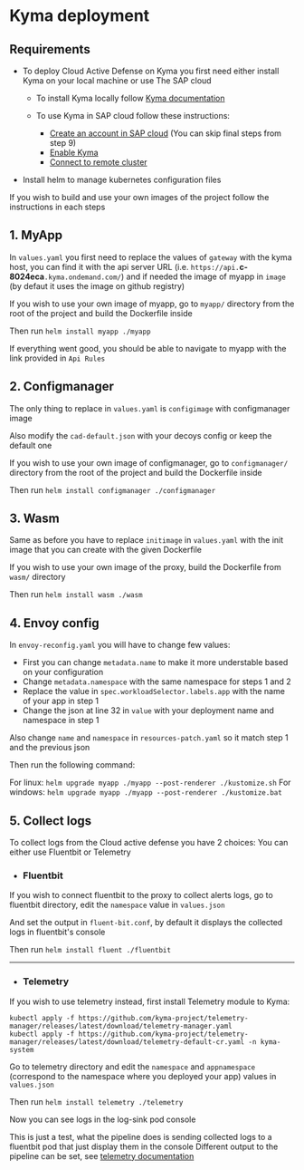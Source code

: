 # Kyma deployment

## Requirements
- To deploy Cloud Active Defense on Kyma you first need either install Kyma on your local machine or use The SAP cloud
    - To install Kyma locally follow [Kyma documentation](https://kyma-project.io/#/02-get-started/01-quick-install)

    - To use Kyma in SAP cloud follow these instructions:
        - [Create an account in SAP cloud](https://developers.sap.com/tutorials/btp-free-tier-account.html) (You can skip final steps from step 9)
        - [Enable Kyma](https://developers.sap.com/tutorials/cp-kyma-getting-started.html)
        - [Connect to remote cluster](https://developers.sap.com/tutorials/cp-kyma-download-cli.html)

- Install helm to manage kubernetes configuration files

If you wish to build and use your own images of the project follow the instructions in each steps


## 1. MyApp

In `values.yaml` you first need to replace the values of `gateway` with the kyma host, you can find it with the api server URL (i.e. `https://api.`**c-8024eca**`.kyma.ondemand.com/`) and if needed the image of myapp in `image` (by defaut it uses the image on github registry)

If you wish to use your own image of myapp, go to `myapp/` directory from the root of the project and build the Dockerfile inside

Then run `helm install myapp ./myapp`

If everything went good, you should be able to navigate to myapp with the link provided in `Api Rules`

## 2. Configmanager

The only thing to replace in `values.yaml` is `configimage` with configmanager image

Also modify the `cad-default.json` with your decoys config or keep the default one

If you wish to use your own image of configmanager, go to `configmanager/` directory from the root of the project and build the Dockerfile inside

Then run ```helm install configmanager ./configmanager```

## 3. Wasm

Same as before you have to replace `initimage` in `values.yaml` with the init image that you can create with the given Dockerfile

If you wish to use your own image of the proxy, build the Dockerfile from `wasm/` directory 

Then run `helm install wasm ./wasm`

## 4. Envoy config

In `envoy-reconfig.yaml` you will have to change few values:

- First you can change `metadata.name` to make it more understable based on your configuration
- Change `metadata.namespace` with the same namespace for steps 1 and 2
- Replace the value in `spec.workloadSelector.labels.app` with the name of your app in step 1
- Change the json at line 32 in `value` with your deployment name and namespace in step 1

Also change `name` and `namespace` in `resources-patch.yaml` so it match step 1 and the previous json

Then run the following command:

For linux:
`helm upgrade myapp ./myapp --post-renderer ./kustomize.sh`
For windows:
`helm upgrade myapp ./myapp --post-renderer ./kustomize.bat`

## 5. Collect logs

To collect logs from the Cloud active defense you have 2 choices: You can either use Fluentbit or Telemetry

- ### Fluentbit

If you wish to connect fluentbit to the proxy to collect alerts logs, go to fluentbit directory, edit the `namespace` value in `values.json`

And set the output in `fluent-bit.conf`, by default it displays the collected logs in fluentbit's console

Then run `helm install fluent ./fluentbit`
___

- ### Telemetry

If you wish to use telemetry instead, first install Telemetry module to Kyma:
```shell
kubectl apply -f https://github.com/kyma-project/telemetry-manager/releases/latest/download/telemetry-manager.yaml
kubectl apply -f https://github.com/kyma-project/telemetry-manager/releases/latest/download/telemetry-default-cr.yaml -n kyma-system
```

Go to telemetry directory and edit the `namespace` and `appnamespace` (correspond to the namespace where you deployed your app) values in `values.json`

Then run `helm install telemetry ./telemetry`

Now you can see logs in the log-sink pod console

This is just a test, what the pipeline does is sending collected logs to a fluentbit pod that just display them in the console
Different output to the pipeline can be set, see [telemetry documentation](https://kyma-project.io/#/telemetry-manager/user/README)
